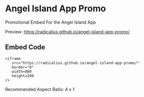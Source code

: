 # Angel Island App Promo

Promotional Embed For the Angel Island App

Preview: https://radicalius.github.io/angel-island-app-promo/

## Embed Code

```
<iframe 
   src="https://radicalius.github.io/angel-island-app-promo/" 
   border="0"
   width=800
   height=200
/> 
```

Recommended Aspect Ratio: 4 x 1